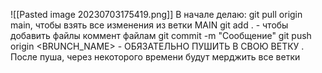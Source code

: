 ![[Pasted image 20230703175419.png]]
В начале делаю:
git pull origin main, чтобы взять все изменения из ветки MAIN
git  add . - чтобы добавить файлы коммент файлам
git commit -m "Сообщение" 
git push origin <BRUNCH_NAME> - ОБЯЗАТЕЛЬНО ПУШИТЬ В СВОЮ ВЕТКУ . 
После пуша, через некоторого времени будут мерджить все ветки